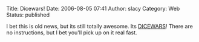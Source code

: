Title: Dicewars!
Date: 2006-08-05 07:41
Author: slacy
Category: Web
Status: published

I bet this is old news, but its still totally awesome. Its
[DICEWARS](http://www.gamedesign.jp/flash/dice/dice.html)! There are no
instructions, but I bet you'll pick up on it real fast.
